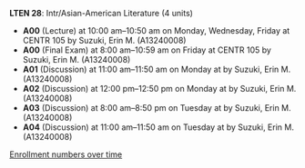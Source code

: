 **LTEN 28**: Intr/Asian-American Literature (4 units)

- **A00** (Lecture) at 10:00 am–10:50 am on Monday, Wednesday, Friday at CENTR 105 by Suzuki, Erin M. (A13240008)
- **A00** (Final Exam) at 8:00 am–10:59 am on Friday at CENTR 105 by Suzuki, Erin M. (A13240008)
- **A01** (Discussion) at 11:00 am–11:50 am on Monday at   by Suzuki, Erin M. (A13240008)
- **A02** (Discussion) at 12:00 pm–12:50 pm on Monday at   by Suzuki, Erin M. (A13240008)
- **A03** (Discussion) at 8:00 am–8:50 pm on Tuesday at   by Suzuki, Erin M. (A13240008)
- **A04** (Discussion) at 11:00 am–11:50 am on Tuesday at   by Suzuki, Erin M. (A13240008)

[Enrollment numbers over time](./LTEN28.tsv)
